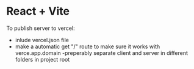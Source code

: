 # React + Vite

To publish server to vercel:
- inlude vercel.json file
- make a automatic get "/" route to make sure it works with verce.app.domain 
-preperably separate client and server in different folders in project root